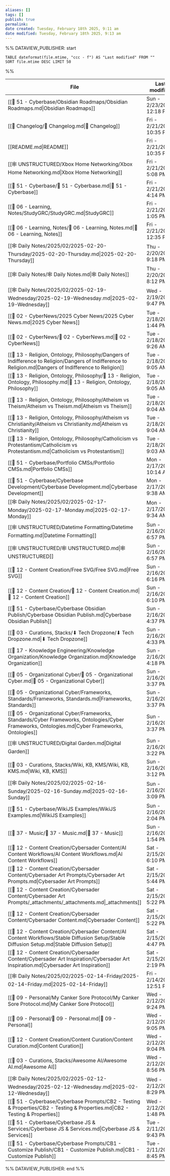 ```yaml
---
aliases: []
tags: []
publish: true
permalink:
date created: Tuesday, February 18th 2025, 9:11 am
date modified: Tuesday, February 18th 2025, 9:13 am
---
```



%% DATAVIEW_PUBLISHER: start
```dataview
TABLE dateformat(file.mtime, "ccc - f") AS "Last modified" FROM "" SORT file.mtime DESC LIMIT 50
```
%%

| File                                                                                                                                                       | Last modified             |
| ---------------------------------------------------------------------------------------------------------------------------------------------------------- | ------------------------- |
| [[📁 51 - Cyberbase/Obsidian Roadmaps/Obsidian Roadmaps.md\|Obsidian Roadmaps]]                                                                            | Sun - 2/23/2025, 12:18 PM |
| [[📅 Changelog/📅 Changelog.md\|📅 Changelog]]                                                                                                             | Fri - 2/21/2025, 10:35 PM |
| [[README.md\|README]]                                                                                                                                      | Fri - 2/21/2025, 10:35 PM |
| [[🕸️ UNSTRUCTURED/Xbox Home Networking/Xbox Home Networking.md\|Xbox Home Networking]]                                                                    | Fri - 2/21/2025, 5:08 PM  |
| [[📁 51 - Cyberbase/📁 51 - Cyberbase.md\|📁 51 - Cyberbase]]                                                                                              | Fri - 2/21/2025, 4:14 PM  |
| [[📁 06 - Learning, Notes/StudyGRC/StudyGRC.md\|StudyGRC]]                                                                                                 | Fri - 2/21/2025, 1:05 PM  |
| [[📁 06 - Learning, Notes/📁 06 - Learning, Notes.md\|📁 06 - Learning, Notes]]                                                                            | Fri - 2/21/2025, 12:35 PM |
| [[🕸️ Daily Notes/2025/02/2025-02-20-Thursday/2025-02-20-Thursday.md\|2025-02-20-Thursday]]                                                                | Thu - 2/20/2025, 9:18 PM  |
| [[🕸️ Daily Notes/🕸️ Daily Notes.md\|🕸️ Daily Notes]]                                                                                                    | Thu - 2/20/2025, 8:12 PM  |
| [[🕸️ Daily Notes/2025/02/2025-02-19-Wednesday/2025-02-19-Wednesday.md\|2025-02-19-Wednesday]]                                                             | Wed - 2/19/2025, 9:47 PM  |
| [[📁 02 - CyberNews/2025 Cyber News/2025 Cyber News.md\|2025 Cyber News]]                                                                                  | Tue - 2/18/2025, 1:44 PM  |
| [[📁 02 - CyberNews/📁 02 - CyberNews.md\|📁 02 - CyberNews]]                                                                                              | Tue - 2/18/2025, 9:26 AM  |
| [[📁 13 - Religion, Ontology, Philosophy/Dangers of Indifference to Religion/Dangers of Indifference to Religion.md\|Dangers of Indifference to Religion]] | Tue - 2/18/2025, 9:05 AM  |
| [[📁 13 - Religion, Ontology, Philosophy/📁 13 - Religion, Ontology, Philosophy.md\|📁 13 - Religion, Ontology, Philosophy]]                               | Tue - 2/18/2025, 9:05 AM  |
| [[📁 13 - Religion, Ontology, Philosophy/Atheism vs Theism/Atheism vs Theism.md\|Atheism vs Theism]]                                                       | Tue - 2/18/2025, 9:04 AM  |
| [[📁 13 - Religion, Ontology, Philosophy/Atheism vs Christianity/Atheism vs Christianity.md\|Atheism vs Christianity]]                                     | Tue - 2/18/2025, 9:04 AM  |
| [[📁 13 - Religion, Ontology, Philosophy/Catholicism vs Protestantism/Catholicism vs Protestantism.md\|Catholicism vs Protestantism]]                      | Tue - 2/18/2025, 9:03 AM  |
| [[📁 51 - Cyberbase/Portfolio CMSs/Portfolio CMSs.md\|Portfolio CMSs]]                                                                                     | Mon - 2/17/2025, 10:14 AM |
| [[📁 51 - Cyberbase/Cyberbase Development/Cyberbase Development.md\|Cyberbase Development]]                                                                | Mon - 2/17/2025, 9:38 AM  |
| [[🕸️ Daily Notes/2025/02/2025-02-17-Monday/2025-02-17-Monday.md\|2025-02-17-Monday]]                                                                      | Mon - 2/17/2025, 9:34 AM  |
| [[🕸️ UNSTRUCTURED/Datetime Formatting/Datetime Formatting.md\|Datetime Formatting]]                                                                       | Sun - 2/16/2025, 6:57 PM  |
| [[🕸️ UNSTRUCTURED/🕸️ UNSTRUCTURED.md\|🕸️ UNSTRUCTURED]]                                                                                                 | Sun - 2/16/2025, 6:57 PM  |
| [[📁 12 - Content Creation/Free SVG/Free SVG.md\|Free SVG]]                                                                                                | Sun - 2/16/2025, 6:16 PM  |
| [[📁 12 - Content Creation/📁 12 - Content Creation.md\|📁 12 - Content Creation]]                                                                         | Sun - 2/16/2025, 6:10 PM  |
| [[📁 51 - Cyberbase/Cyberbase Obsidian Publish/Cyberbase Obsidian Publish.md\|Cyberbase Obsidian Publish]]                                                 | Sun - 2/16/2025, 4:37 PM  |
| [[📁 03 - Curations, Stacks/⬇ Tech Dropzone/⬇ Tech Dropzone.md\|⬇ Tech Dropzone]]                                                                          | Sun - 2/16/2025, 4:33 PM  |
| [[📁 17 - Knowledge Engineering/Knowledge Organization/Knowledge Organization.md\|Knowledge Organization]]                                                 | Sun - 2/16/2025, 4:18 PM  |
| [[📁 05 - Organizational Cyber/📁 05 - Organizational Cyber.md\|📁 05 - Organizational Cyber]]                                                             | Sun - 2/16/2025, 3:37 PM  |
| [[📁 05 - Organizational Cyber/Frameworks, Standards/Frameworks, Standards.md\|Frameworks, Standards]]                                                     | Sun - 2/16/2025, 3:37 PM  |
| [[📁 05 - Organizational Cyber/Frameworks, Standards/Cyber Frameworks, Ontologies/Cyber Frameworks, Ontologies.md\|Cyber Frameworks, Ontologies]]          | Sun - 2/16/2025, 3:37 PM  |
| [[🕸️ UNSTRUCTURED/Digital Garden.md\|Digital Garden]]                                                                                                     | Sun - 2/16/2025, 3:22 PM  |
| [[📁 03 - Curations, Stacks/Wiki, KB, KMS/Wiki, KB, KMS.md\|Wiki, KB, KMS]]                                                                                | Sun - 2/16/2025, 3:12 PM  |
| [[🕸️ Daily Notes/2025/02/2025-02-16-Sunday/2025-02-16-Sunday.md\|2025-02-16-Sunday]]                                                                      | Sun - 2/16/2025, 3:09 PM  |
| [[📁 51 - Cyberbase/WikiJS Examples/WikiJS Examples.md\|WikiJS Examples]]                                                                                  | Sun - 2/16/2025, 2:04 PM  |
| [[📁 37 - Music/📁 37 - Music.md\|📁 37 - Music]]                                                                                                          | Sun - 2/16/2025, 1:54 PM  |
| [[📁 12 - Content Creation/Cybersader Content/AI Content Workflows/AI Content Workflows.md\|AI Content Workflows]]                                         | Sat - 2/15/2025, 6:10 PM  |
| [[📁 12 - Content Creation/Cybersader Content/Cybersader Art Prompts/Cybersader Art Prompts.md\|Cybersader Art Prompts]]                                   | Sat - 2/15/2025, 5:44 PM  |
| [[📁 12 - Content Creation/Cybersader Content/Cybersader Art Prompts/_attachments/_attachments.md\|_attachments]]                                          | Sat - 2/15/2025, 5:22 PM  |
| [[📁 12 - Content Creation/Cybersader Content/Cybersader Content.md\|Cybersader Content]]                                                                  | Sat - 2/15/2025, 5:22 PM  |
| [[📁 12 - Content Creation/Cybersader Content/AI Content Workflows/Stable Diffusion Setup/Stable Diffusion Setup.md\|Stable Diffusion Setup]]              | Sat - 2/15/2025, 4:47 PM  |
| [[📁 12 - Content Creation/Cybersader Content/Cybersader Art Inspiration/Cybersader Art Inspiration.md\|Cybersader Art Inspiration]]                       | Sat - 2/15/2025, 2:19 PM  |
| [[🕸️ Daily Notes/2025/02/2025-02-14-Friday/2025-02-14-Friday.md\|2025-02-14-Friday]]                                                                      | Fri - 2/14/2025, 12:51 PM |
| [[📁 09 - Personal/My Canker Sore Protocol/My Canker Sore Protocol.md\|My Canker Sore Protocol]]                                                           | Wed - 2/12/2025, 9:24 PM  |
| [[📁 09 - Personal/📁 09 - Personal.md\|📁 09 - Personal]]                                                                                                 | Wed - 2/12/2025, 9:05 PM  |
| [[📁 12 - Content Creation/Content Curation/Content Curation.md\|Content Curation]]                                                                        | Wed - 2/12/2025, 9:04 PM  |
| [[📁 03 - Curations, Stacks/Awesome AI/Awesome AI.md\|Awesome AI]]                                                                                         | Wed - 2/12/2025, 8:56 PM  |
| [[🕸️ Daily Notes/2025/02/2025-02-12-Wednesday/2025-02-12-Wednesday.md\|2025-02-12-Wednesday]]                                                             | Wed - 2/12/2025, 8:29 PM  |
| [[📁 51 - Cyberbase/Cyberbase Prompts/CB2 - Testing & Properties/CB2 - Testing & Properties.md\|CB2 - Testing & Properties]]                               | Wed - 2/12/2025, 1:48 PM  |
| [[📁 51 - Cyberbase/Cyberbase JS & Services/Cyberbase JS & Services.md\|Cyberbase JS & Services]]                                                          | Tue - 2/11/2025, 9:43 PM  |
| [[📁 51 - Cyberbase/Cyberbase Prompts/CB1 - Customize Publish/CB1 - Customize Publish.md\|CB1 - Customize Publish]]                                        | Tue - 2/11/2025, 8:45 PM  |

%% DATAVIEW_PUBLISHER: end %%